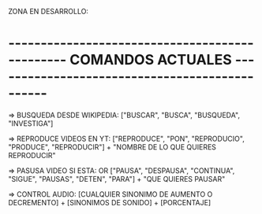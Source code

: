 ZONA EN DESARROLLO:
# ----------------------------------------------- COMANDOS ACTUALES -----------------------------------------------

=> BUSQUEDA DESDE WIKIPEDIA: ["BUSCAR", "BUSCA", "BUSQUEDA", "INVESTIGA"]

=> REPRODUCE VIDEOS EN YT: ["REPRODUCE", "PON", "REPRODUCIO", "PRODUCE", "REPRODUCIR"] + "NOMBRE DE LO QUE QUIERES REPRODUCIR"

=> PASUSA VIDEO SI ESTA:  OR ["PAUSA", "DESPAUSA", "CONTINUA", "SIGUE", "PAUSAS", "DETEN", "PARA"] + "QUE QUIERES PAUSAR"

=> CONTROL AUDIO: [CUALQUIER SINONIMO DE AUMENTO O DECREMENTO] + [SINONIMOS DE SONIDO] + [PORCENTAJE]
